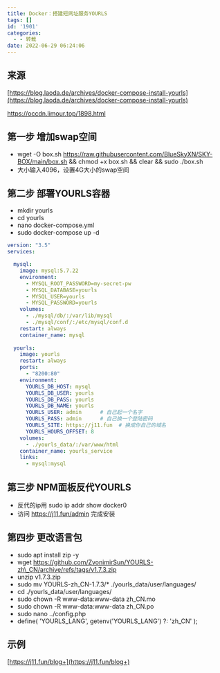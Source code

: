 ```yaml
---
title: Docker：搭建短网址服务YOURLS
tags: []
id: '1901'
categories:
  - - 转载
date: 2022-06-29 06:24:06
---
```


## 来源

[https://blog.laoda.de/archives/docker-compose-install-yourls](https://blog.laoda.de/archives/docker-compose-install-yourls)

https://occdn.limour.top/1898.html

## 第一步 增加swap空间

*   wget -O box.sh https://raw.githubusercontent.com/BlueSkyXN/SKY-BOX/main/box.sh && chmod +x box.sh && clear && sudo ./box.sh
*   大小输入4096，设置4G大小的swap空间

## 第二步 部署YOURLS容器

*   mkdir yourls
*   cd yourls
*   nano docker-compose.yml
*   sudo docker-compose up -d

```yml
version: "3.5"
services:

  mysql:
    image: mysql:5.7.22
    environment:
      - MYSQL_ROOT_PASSWORD=my-secret-pw
      - MYSQL_DATABASE=yourls
      - MYSQL_USER=yourls
      - MYSQL_PASSWORD=yourls
    volumes:
      - ./mysql/db/:/var/lib/mysql
      - ./mysql/conf/:/etc/mysql/conf.d
    restart: always
    container_name: mysql
  
  yourls:
    image: yourls
    restart: always
    ports:
      - "8200:80"
    environment:
      YOURLS_DB_HOST: mysql
      YOURLS_DB_USER: yourls
      YOURLS_DB_PASS: yourls
      YOURLS_DB_NAME: yourls
      YOURLS_USER: admin      # 自己起一个名字
      YOURLS_PASS: admin      # 自己换一个登陆密码
      YOURLS_SITE: https://j11.fun  # 换成你自己的域名
      YOURLS_HOURS_OFFSET: 8
    volumes:
      - ./yourls_data/:/var/www/html   
    container_name: yourls_service
    links:
      - mysql:mysql
```

## 第三步 NPM面板反代YOURLS

*   反代的ip用 sudo ip addr show docker0
*   访问 https://j11.fun/admin 完成安装

## 第四步 更改语言包

*   sudo apt install zip -y
*   wget https://github.com/ZvonimirSun/YOURLS-zh\_CN/archive/refs/tags/v1.7.3.zip
*   unzip v1.7.3.zip
*   sudo mv YOURLS-zh\_CN-1.7.3/\* ./yourls\_data/user/languages/
*   cd ./yourls\_data/user/languages/
*   sudo chown -R www-data:www-data zh\_CN.mo
*   sudo chown -R www-data:www-data zh\_CN.po
*   sudo nano ../config.php
*   define( 'YOURLS\_LANG', getenv('YOURLS\_LANG') ?: 'zh\_CN' );

## 示例

[https://j11.fun/blog+](https://j11.fun/blog+)